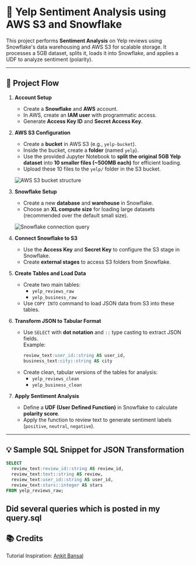 # 📝 Yelp Sentiment Analysis using AWS S3 and Snowflake

This project performs **Sentiment Analysis** on Yelp reviews using Snowflake's data warehousing and AWS S3 for scalable storage. It processes a 5GB dataset, splits it, loads it into Snowflake, and applies a UDF to analyze sentiment (polarity).

---

## 📌 Project Flow

1. **Account Setup**
   - Create a **Snowflake** and **AWS** account.
   - In AWS, create an **IAM user** with programmatic access.
   - Generate **Access Key ID** and **Secret Access Key**.

2. **AWS S3 Configuration**
   - Create a **bucket** in AWS S3 (e.g., `yelp-bucket`).
   - Inside the bucket, create a **folder** (named `yelp`).
   - Use the provided Jupyter Notebook to **split the original 5GB Yelp dataset** into **10 smaller files (~500MB each)** for efficient loading.
   - Upload these 10 files to the `yelp/` folder in the S3 bucket.

   ![AWS S3 bucket structure](https://github.com/user-attachments/assets/79448da7-4f28-4da8-9949-3a7f8ed3aea4)

3. **Snowflake Setup**
   - Create a new **database** and **warehouse** in Snowflake.
   - Choose an **XL compute size** for loading large datasets (recommended over the default small size).

   ![Snowflake connection query](https://github.com/user-attachments/assets/bf835a0e-7bdf-4bb0-ac46-d014d2d4d622)

4. **Connect Snowflake to S3**
   - Use the **Access Key** and **Secret Key** to configure the S3 stage in Snowflake.
   - Create **external stages** to access S3 folders from Snowflake.

5. **Create Tables and Load Data**
   - Create two main tables:  
     - `yelp_reviews_raw`
     - `yelp_business_raw`
   - Use `COPY INTO` command to load JSON data from S3 into these tables.

6. **Transform JSON to Tabular Format**
   - Use `SELECT` with **dot notation** and `::` type casting to extract JSON fields.  
     Example:
     ```sql
     review_text:user_id::string AS user_id,
     business_text:city::string AS city
     ```
   - Create clean, tabular versions of the tables for analysis:
     - `yelp_reviews_clean`
     - `yelp_business_clean`

7. **Apply Sentiment Analysis**
   - Define a **UDF (User Defined Function)** in Snowflake to calculate **polarity score**.
   - Apply the function to review text to generate sentiment labels (`positive`, `neutral`, `negative`).

---

## 💡 Sample SQL Snippet for JSON Transformation

```sql
SELECT
  review_text:review_id::string AS review_id,
  review_text:text::string AS review,
  review_text:user_id::string AS user_id,
  review_text:stars::integer AS stars
FROM yelp_reviews_raw;
```

## Did several queries which is posted in my query.sql 
## 📚 Credits
Tutorial Inspiration: [Ankit Bansal](https://www.youtube.com/watch?v=oXLxbk5USFg&list=PLBTZqjSKn0Ie0FvR3_ass_iTIqYV_CAth&index=11)
